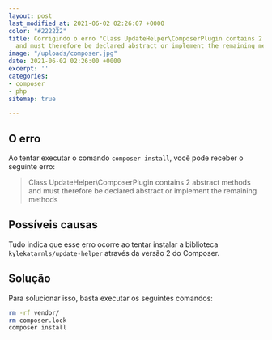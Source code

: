 ```yaml
---
layout: post
last_modified_at: 2021-06-02 02:26:07 +0000
color: "#222222"
title: Corrigindo o erro "Class UpdateHelper\ComposerPlugin contains 2 abstract methods
  and must therefore be declared abstract or implement the remaining methods"
image: "/uploads/composer.jpg"
date: 2021-06-02 02:26:00 +0000
excerpt: ''
categories:
- composer
- php
sitemap: true

---
```

## O erro
Ao tentar executar o comando `composer install`, você pode receber o seguinte erro:

> Class UpdateHelper\\ComposerPlugin contains 2 abstract methods and must therefore be declared abstract or implement the remaining methods

## Possíveis causas
Tudo indica que esse erro  ocorre ao tentar instalar a biblioteca `kylekatarnls/update-helper` através da versão 2 do Composer. 

## Solução 
Para solucionar isso, basta executar os seguintes comandos:

```bash
rm -rf vendor/
rm composer.lock
composer install
```